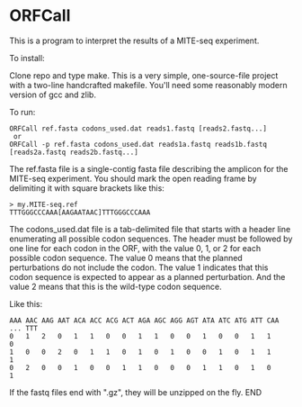 # ORFCall

This is a program to interpret the results of a MITE-seq experiment.

To install:

Clone repo and type make.  This is a very simple, one-source-file project with a two-line handcrafted makefile.
You'll need some reasonably modern version of gcc and zlib.

To run:

    ORFCall ref.fasta codons_used.dat reads1.fastq [reads2.fastq...]
     or
    ORFCall -p ref.fasta codons_used.dat reads1a.fastq reads1b.fastq [reads2a.fastq reads2b.fastq...]

The ref.fasta file is a single-contig fasta file describing the amplicon for the MITE-seq experiment.
You should mark the open reading frame by delimiting it with square brackets like this:

    > my.MITE-seq.ref
    TTTGGGCCCAAA[AAGAATAAC]TTTGGGCCCAAA

The codons_used.dat file is a tab-delimited file that starts with a header line enumerating all possible
codon sequences.  The header must be followed by one line for each codon in the ORF, with the value 0, 1, or 2
for each possible codon sequence.  The value 0 means that the planned perturbations do not include the codon.
The value 1 indicates that this codon sequence is expected to appear as a planned perturbation.  And the value 2
means that this is the wild-type codon sequence.

Like this:

    AAA AAC AAG AAT ACA ACC ACG ACT AGA AGC AGG AGT ATA ATC ATG ATT CAA ... TTT
    0   1   2   0   1   1   0   0   1   1   0   0   1   0   0   1   1       0
    1   0   0   2   0   1   1   0   1   0   1   0   0   1   0   1   1       1
    0   2   0   0   1   0   0   1   1   0   0   0   1   1   0   1   0       1

If the fastq files end with ".gz", they will be unzipped on the fly.
END
